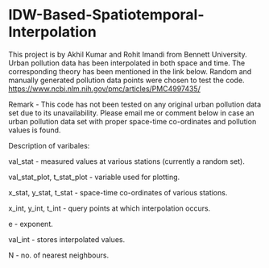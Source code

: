 # IDW-Based-Spatiotemporal-Interpolation
This project is by Akhil Kumar and Rohit Imandi from Bennett University. Urban pollution data has been interpolated in both space and time. The corresponding theory has been mentioned in the link below. Random and manually generated pollution data points were chosen to test the code.  https://www.ncbi.nlm.nih.gov/pmc/articles/PMC4997435/ 


Remark - This code has not been tested on any original urban pollution data set due to its unavailability. Please email me or comment below in case an urban pollution data set with proper space-time co-ordinates and pollution values is found.

Description of varibales:

val_stat - measured values at various stations (currently a random set).

val_stat_plot, t_stat_plot - variable used for plotting.

x_stat, y_stat, t_stat - space-time co-ordinates of various stations.

x_int, y_int, t_int - query points at which interpolation occurs.

e - exponent.

val_int - stores interpolated values.

N - no. of nearest neighbours.
